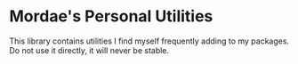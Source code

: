 # Mordae's Personal Utilities

This library contains utilities I find myself frequently adding to my
packages. Do not use it directly, it will never be stable.
